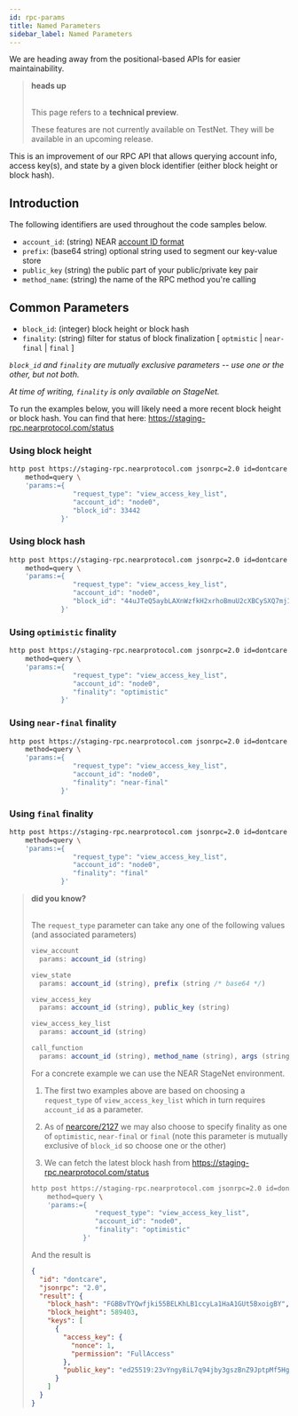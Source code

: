 ```yaml
---
id: rpc-params
title: Named Parameters
sidebar_label: Named Parameters
---
```


We are heading away from the positional-based APIs for easier maintainability.

<blockquote class="warning">
<strong>heads up</strong><br><br>

This page refers to a **technical preview**.

These features are not currently available on TestNet.  They will be available in an upcoming release.

</blockquote>

This is an improvement of our RPC API that allows querying account info, access key(s), and state by a given block identifier (either block height or block hash).

## Introduction

The following identifiers are used throughout the code samples below.

- `account_id`: (string) NEAR [account ID format](/docs/concepts/account)
- `prefix`: (base64 string) optional string used to segment our key-value store
- `public_key` (string) the public part of your public/private key pair
- `method_name`: (string) the name of the RPC method you're calling

## Common Parameters

- `block_id`: (integer) block height or block hash
- `finality`: (string) filter for status of block finalization [ `optmistic` | `near-final` | `final` ]

*`block_id` and `finality` are mutually exclusive parameters -- use one or the other, but not both.*

*At time of writing, `finality` is only available on StageNet.*

To run the examples below, you will likely need a more recent block height or block hash.  You can find that here: https://staging-rpc.nearprotocol.com/status

### Using block height

```bash
http post https://staging-rpc.nearprotocol.com jsonrpc=2.0 id=dontcare \
    method=query \
    'params:={
                "request_type": "view_access_key_list",
                "account_id": "node0",
                "block_id": 33442
             }'
```

### Using block hash
```bash
http post https://staging-rpc.nearprotocol.com jsonrpc=2.0 id=dontcare \
    method=query \
    'params:={
                "request_type": "view_access_key_list",
                "account_id": "node0",
                "block_id": "44uJTeQ5aybLAXnWzfkH2xrhoBmuU2cXBCySXQ7mj1jC",
             }'
```

### Using `optimistic` finality

```bash
http post https://staging-rpc.nearprotocol.com jsonrpc=2.0 id=dontcare \
    method=query \
    'params:={
                "request_type": "view_access_key_list",
                "account_id": "node0",
                "finality": "optimistic"
             }'
```

### Using `near-final` finality

```bash
http post https://staging-rpc.nearprotocol.com jsonrpc=2.0 id=dontcare \
    method=query \
    'params:={
                "request_type": "view_access_key_list",
                "account_id": "node0",
                "finality": "near-final"
             }'
```

### Using `final` finality

```bash
http post https://staging-rpc.nearprotocol.com jsonrpc=2.0 id=dontcare \
    method=query \
    'params:={
                "request_type": "view_access_key_list",
                "account_id": "node0",
                "finality": "final"
             }'
```

<blockquote class="info">
<strong>did you know?</strong><br><br>

The `request_type` parameter can take any one of the following values (and associated parameters)

```js
view_account
  params: account_id (string)

view_state
  params: account_id (string), prefix (string /* base64 */)

view_access_key
  params: account_id (string), public_key (string)

view_access_key_list
  params: account_id (string)

call_function
  params: account_id (string), method_name (string), args (string /* base64 */)
```

For a concrete example we can use the NEAR StageNet environment.

1. The first two examples above are based on choosing a `request_type` of `view_access_key_list` which in turn requires `account_id` as a parameter.

2. As of [nearcore/2127](https://github.com/nearprotocol/nearcore/pull/2127) we may also choose to specify finality as one of `optimistic`, `near-final` or `final` (note this parameter is mutually exclusive of `block_id` so choose one or the other)

3. We can fetch the latest block hash from https://staging-rpc.nearprotocol.com/status

```bash
http post https://staging-rpc.nearprotocol.com jsonrpc=2.0 id=dontcare \
    method=query \
    'params:={
                "request_type": "view_access_key_list",
                "account_id": "node0",
                "finality": "optimistic"
             }'
```

And the result is

```json
{
  "id": "dontcare",
  "jsonrpc": "2.0",
  "result": {
    "block_hash": "FGBBvTYQwfjki55BELKhLB1ccyLa1HaA1GUt5BxoigBY",
    "block_height": 589403,
    "keys": [
      {
        "access_key": {
          "nonce": 1,
          "permission": "FullAccess"
        },
        "public_key": "ed25519:23vYngy8iL7q94jby3gszBnZ9JptpMf5Hgf7KVVa2yQi"
      }
    ]
  }
}
```

</blockquote>

